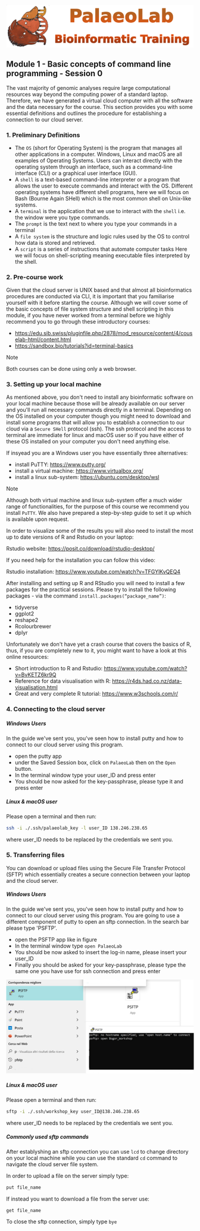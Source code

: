 ![bio_logo](../IM/header.png)

## Module 1 - Basic concepts of command line programming - Session 0

The vast majority of genomic analyses require large computational resources way beyond the computing power of a standard laptop. Therefore, we have generated a virtual cloud computer with all the software and the data necessary for the course. This section provides you with some essential definitions and outlines the procedure for establishing a connection to our cloud server. 

### 1. Preliminary Definitions
- The `OS` (short for Operating System) is the program that manages all other applications in a computer. Windows, Linux and macOS are all examples of Operating Systems. Users can interact directly with the operating system through an interface, such as a command-line interface (CLI) or a graphical user interface (GUI).
- A `shell` is a text-based command-line interpreter or a program that allows the user to execute commands and interact with the OS. Different operating systems have different shell programs, here we will focus on Bash (Bourne Again SHell) which is the most common shell on Unix-like systems.
- A `terminal` is the application that we use to interact with the `shell` i.e. the window were you type commands.
- The `prompt` is the text next to where you type your commands in a terminal
- A `file system` is the structure and logic rules used by the OS to control how data is stored and retrieved.
- A `script` is a series of instructions that automate computer tasks  Here we will focus on shell-scripting meaning executable files interpreted by the shell. 

### 2. Pre-course work
Given that the cloud server is UNIX based and that almost all bioinformatics procedures are conducted via CLI, it is important that you familiarise yourself with it before starting the course. Although we will cover some of the basic concepts of file system structure and shell scripting in this module, if you have never worked from a terminal before we highly recommend you to go through these introductory courses:

- https://edu.sib.swiss/pluginfile.php/2878/mod_resource/content/4/couselab-html/content.html
- https://sandbox.bio/tutorials?id=terminal-basics

> [!NOTE]
> Both courses can be done using only a web browser.

### 3. Setting up your local machine
As mentioned above, you don't need to install any bioinformatic software on your local machine because those will be already available on our server and you'll run all necessary commands directly in a terminal. Depending on the OS installed on your computer though you might need to download and install some programs that will allow you to establish a connection to our cloud via a `Secure SHell` protocol (ssh). The ssh protocol and the access to terminal are immediate for linux and macOS user so if you have either of these OS installed on your computer you don't need anything else. 

If insyead you are a Windows user you have essentially three alternatives:

- install PuTTY: https://www.putty.org/
- install a virtual machine: https://www.virtualbox.org/
- install a linux sub-system: https://ubuntu.com/desktop/wsl

> [!NOTE]
> Although both virtual machine and linux sub-system offer a much wider range of functionalities, for the purpose of this course we recommend you install `PuTTY`. We also have prepared a step-by-step guide to set it up which is available upon request.  

In order to visualize some of the results you will also need to install the most up to date versions of R and Rstudio on your laptop:

Rstudio website: https://posit.co/download/rstudio-desktop/

If you need help for the installation you can follow this video:

Rstudio installation: https://www.youtube.com/watch?v=TFGYlKvQEQ4

After installing and setting up R and RStudio you will need to install a few packages for the practical sessions. Please try to
install the following packages - via the command `install.packages(“package_name”)`:
- tidyverse
- ggplot2
- reshape2
- Rcolourbrewer
- dplyr

Unfortunately we don't have yet a crash course that covers the basics of R, thus, if you are completely new to it, you might want to have a look at this online resources:

- Short introduction to R and Rstudio: https://www.youtube.com/watch?v=BvKETZ6kr9Q
- Reference for data visualisation with R: https://r4ds.had.co.nz/data-visualisation.html
- Great and very complete R tutorial: https://www.w3schools.com/r/

### 4. Connecting to the cloud server
##### Windows Users
In the guide we've sent you, you've seen how to install putty and how to connect to our cloud server using this program. 
 - open the putty app
 - under the Saved Session box, click on `PalaeoLab` then on the `Open` button.
 - In the terminal window type your user_ID and press enter
 - You should be now asked for the key-passphrase, please type it and press enter

##### Linux & macOS user
Please open a terminal and then run:

```sh
ssh -i ./.ssh/palaeolab_key -l user_ID 138.246.238.65
```
where user_ID needs to be replaced by the credentials we sent you.

### 5. Transferring files
You can download or upload files using the Secure File Transfer Protocol (SFTP) which essentially creates a secure connection between your laptop and the cloud server.

##### Windows Users
In the guide we've sent you, you've seen how to install putty and how to connect to our cloud server using this program. 
You are going to use a different component of putty to open an sftp connection. In the search bar please type 'PSFTP'.
 - open the PSFTP app like in figure
 - In the terminal window type `open PalaeoLab` 
 - You should be now asked to insert the log-in name, please insert your user_ID
 - Finally you should be asked for your key-passphrase, please type the same one you have use for ssh connection and press enter

![psftp](../IM/psftp.png)

##### Linux & macOS user
Please open a terminal and then run:

```sh
sftp -i ./.ssh/workshop_key user_ID@138.246.238.65
```
where user_ID needs to be replaced by the credentials we sent you.

##### Commonly used sftp commands
After establyshing an sftp connection you can use `lcd` to change directory on your local machine while you can use the standard `cd` command
to navigate the cloud server file system. 

In order to upload a file on the server simply type:
```sh
put file_name
```
If instead you want to download a file from the server use:
```
get file_name
```
To close the sftp connection, simply type `bye`

